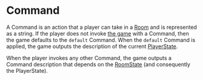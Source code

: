 # Command

A Command is an action that a player can take in a [Room](./room.md) and is represented as a string.
If the player does not invoke [the game](../architecture/klickerKnight.md) with a Command,
then the game defaults to the `default` Command.
When the `default` Command is applied, the game outputs the description
of the current [PlayerState](./playerState.md).

When the player invokes any other Command, the game outputs a Command description
that depends on the [RoomState](./roomState.md) (and consequently the PlayerState).
